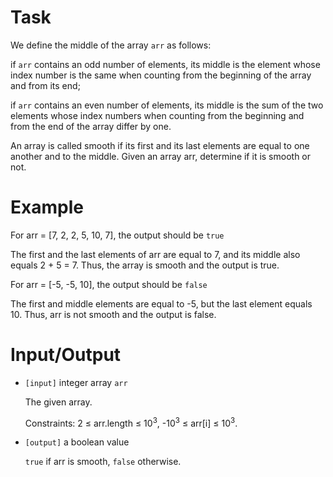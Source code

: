 # Task
 We define the middle of the array `arr` as follows:

 if `arr` contains an odd number of elements, its middle is the element whose index number is the same when counting from the beginning of the array and from its end;

 if `arr` contains an even number of elements, its middle is the sum of the two elements whose index numbers when counting from the beginning and from the end of the array differ by one.
 
 An array is called smooth if its first and its last elements are equal to one another and to the middle. Given an array arr, determine if it is smooth or not.

# Example

  For arr = [7, 2, 2, 5, 10, 7], the output should be `true`

 The first and the last elements of arr are equal to 7, and its middle also equals 2 + 5 = 7. Thus, the array is smooth and the output is true.

 For arr = [-5, -5, 10], the output should be `false`

 The first and middle elements are equal to -5, but the last element equals 10. Thus, arr is not smooth and the output is false.
 
 
# Input/Output

 - `[input]` integer array `arr`

    The given array.

    Constraints: 2 ≤ arr.length ≤ 10<sup>3</sup>, -10<sup>3</sup> ≤ arr[i] ≤ 10<sup>3</sup>.

 - `[output]` a boolean value

    `true` if arr is smooth, `false` otherwise.